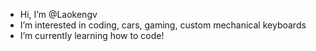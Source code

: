 - Hi, I’m @Laokengv
- I’m interested in coding, cars, gaming, custom mechanical keyboards
- I’m currently learning how to code!


<!---
Laokengv/Laokengv is a ✨ special ✨ repository because its `README.md` (this file) appears on your GitHub profile.
You can click the Preview link to take a look at your changes.
--->

